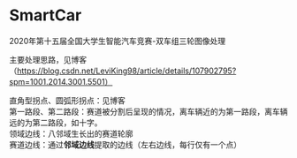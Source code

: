 # SmartCar
2020年第十五届全国大学生智能汽车竞赛-双车组三轮图像处理

主要处理思路，见博客（https://blog.csdn.net/LeviKing98/article/details/107902795?spm=1001.2014.3001.5501）  

直角型拐点、圆弧形拐点：见博客  
第一路段、第二路段：赛道被分割后呈现的情况，离车辆近的为第一路段，离车辆远的为第二路段，如十字。  
领域边线：八邻域生长出的赛道轮廓  
赛道边线：通过**邻域边线**提取的边线（左右边线，每行仅有一个点）  
